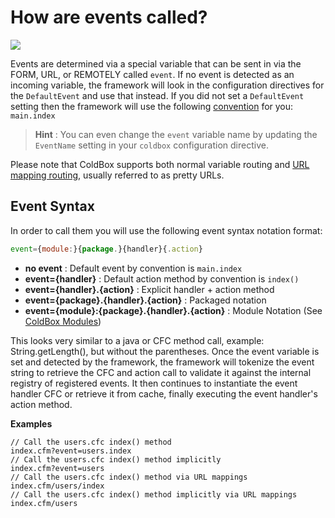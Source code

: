 # How are events called?

![](https://github.com/ortus/coldbox-platform-documentation/tree/24d3f3d16693b36ca41bf5ce0329c6ff33316ef0/images/request-lifecycle.png)

Events are determined via a special variable that can be sent in via the FORM, URL, or REMOTELY called `event`. If no event is detected as an incoming variable, the framework will look in the configuration directives for the `DefaultEvent` and use that instead. If you did not set a `DefaultEvent` setting then the framework will use the following [convention]() for you: `main.index`

> **Hint** : You can even change the `event` variable name by updating the `EventName` setting in your `coldbox` configuration directive.

Please note that ColdBox supports both normal variable routing and [URL mapping routing](../routing/), usually referred to as pretty URLs.

## Event Syntax

In order to call them you will use the following event syntax notation format:

```javascript
event={module:}{package.}{handler}{.action}
```

* **no event** : Default event by convention is `main.index`
* **event={handler}** : Default action method by convention is `index()`
* **event={handler}.{action}** : Explicit handler + action method
* **event={package}.{handler}.{action}** : Packaged notation
* **event={module}:{package}.{handler}.{action}** : Module Notation \(See [ColdBox Modules](../../hmvc/modules/)\)

This looks very similar to a java or CFC method call, example: String.getLength\(\), but without the parentheses. Once the event variable is set and detected by the framework, the framework will tokenize the event string to retrieve the CFC and action call to validate it against the internal registry of registered events. It then continues to instantiate the event handler CFC or retrieve it from cache, finally executing the event handler's action method.

**Examples**

```text
// Call the users.cfc index() method
index.cfm?event=users.index
// Call the users.cfc index() method implicitly
index.cfm?event=users
// Call the users.cfc index() method via URL mappings
index.cfm/users/index
// Call the users.cfc index() method implicitly via URL mappings
index.cfm/users
```

